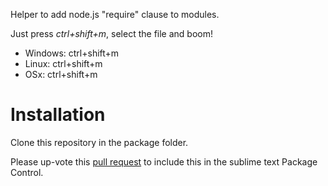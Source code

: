 Helper to add node.js "require" clause to modules. 

Just press *ctrl+shift+m*, select the file and boom! 


* Windows: ctrl+shift+m
* Linux: ctrl+shift+m
* OSx: ctrl+shift+m

Installation
============

Clone this repository in the package folder.

Please up-vote this [pull request](https://github.com/wbond/package_control_channel/pull/392) to include this in the sublime text Package Control.  